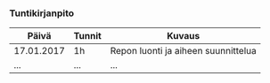 ### Tuntikirjanpito
Päivä | Tunnit | Kuvaus
--------------- | ----- | ------
17.01.2017 | 1h | Repon luonti ja aiheen suunnittelua
... | ... | ...
